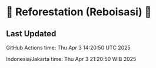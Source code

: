 
# 🌳 Reforestation (Reboisasi) 🌲

## Last Updated

GitHub Actions time: Thu Apr  3 14:20:50 UTC 2025

Indonesia/Jakarta time: Thu Apr  3 21:20:50 WIB 2025
